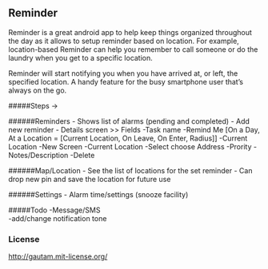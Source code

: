 Reminder
--------
Reminder is a great android app to help keep things organized throughout the day as it allows to setup reminder based on location. For example, location-based Reminder can help you remember to call someone or do the laundry when you get to a specific location.

Reminder will start notifying you when you have arrived at, or left, the specified location. A handy feature for the busy smartphone user that’s always on the go.


#####Steps ->
  
######Reminders
	- Shows list of alarms (pending and completed)
	- Add new reminder
	- Details screen
	  >> Fields
		 -Task name
		 -Remind Me [On a Day, At a Location = [Current Location, On Leave, On Enter, Radius]]
		 	-Current Location
		 		-New Screen
		 			-Current Location
		 			-Select choose Address
		 -Prority
		 -Notes/Description
		 -Delete

######Map/Location
	- See the list of locations for the set reminder
	- Can drop new pin and save the location for future use
	
######Settings
	- Alarm time/settings (snooze facility)


#####Todo
-Message/SMS  
-add/change notification tone


### License
http://gautam.mit-license.org/
